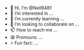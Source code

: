 - 👋 Hi, I’m @Nell9481
- 👀 I’m interested in ...
- 🌱 I’m currently learning ...
- 💞️ I’m looking to collaborate on ...
- 📫 How to reach me ...
- 😄 Pronouns: ...
- ⚡ Fun fact: ...

<!---
Nell9481/Nell9481 is a ✨ special ✨ repository because its `README.md` (this file) appears on your GitHub profile.
You can click the Preview link to take a look at your changes.
--->
